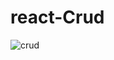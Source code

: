# react-Crud

![crud](https://user-images.githubusercontent.com/67908082/102771644-046de180-4365-11eb-8d17-f7664830fc67.png)

